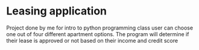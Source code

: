 # Leasing application
Project done by me for intro to python programming class
user can choose one out of four different apartment options. The program will determine if their lease is approved or not based on their income and credit score 
